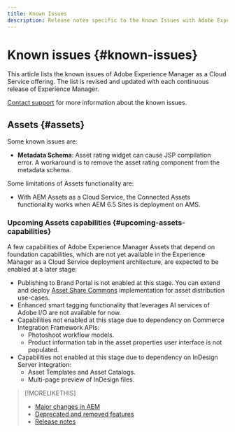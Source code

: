 ```yaml
---
title: Known Issues
description: Release notes specific to the Known Issues with Adobe Experience Manager as a Cloud Service
---
```


# Known issues {#known-issues}

This article lists the known issues of Adobe Experience Manager as a Cloud Service offering. The list is revised and updated with each continuous release of Experience Manager.

[Contact support](https://helpx.adobe.com/support/experience-manager.html) for more information about the known issues.

<!-- 
## Platform {#platform}

## Sites {#sites}
-->

## Assets {#assets}

<!-- Jira label: assets-cloud-known-issues -->

Some known issues are:

* **Metadata Schema**: Asset rating widget can cause JSP compilation error. A workaround is to remove the asset rating component from the metadata schema. <!-- CQ-4282865 -->

Some limitations of Assets functionality are:

* With AEM Assets as a Cloud Service, the Connected Assets functionality works when AEM 6.5 Sites is deployment on AMS.

### Upcoming Assets capabilities {#upcoming-assets-capabilities}

A few capabilities of Adobe Experience Manager Assets that depend on foundation capabilities, which are not yet available in the Experience Manager as a Cloud Service deployment architecture, are expected to be enabled at a later stage:

* Publishing to Brand Portal is not enabled at this stage. You can extend and deploy [Asset Share Commons](https://adobe-marketing-cloud.github.io/asset-share-commons/) implementation for asset distribution use-cases.
* Enhanced smart tagging functionality that leverages AI services of Adobe I/O are not available for now.
* Capabilities not enabled at this stage due to dependency on Commerce Integration Framework APIs:
  * Photoshoot workflow models.
  * Product information tab in the asset properties user interface is not populated.
* Capabilities not enabled at this stage due to dependency on InDesign Server integration:
  * Asset Templates and Asset Catalogs.
  * Multi-page preview of InDesign files.

>[!MORELIKETHIS]
>
>* [Major changes in AEM](aem-cloud-changes.md)
>* [Deprecated and removed features](deprecated-removed-features.md)
>* [Release notes](home.md)
